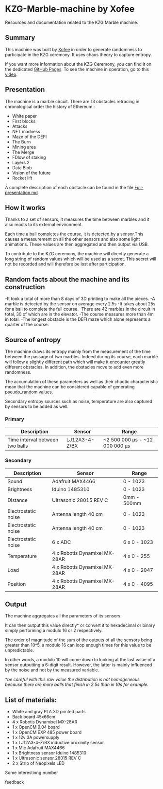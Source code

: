 # KZG-Marble-machine by Xofee

Resources and documentation related to the KZG Marble machine.

## Summary

This machine was built by [Xofee](https://twitter.com/Xofee3) in order to generate randomness to participate in the KZG ceremony.
It uses chaos theory to capture entropy.

If you want more information about the KZG Ceremony, you can find it on the dedicated [GitHub Pages](https://github.com/ethereum/kzg-ceremony).
To see the machine in operation, go to this [video](https://www.youtube.com/watch?v=zKrcUxOeBF4).

## Presentation

The machine is a marble circuit. There are 13 obstacles retracing in chronological order the history of Ethereum :

- White paper
- First blocks
- Attacks
- NFT madness
- Maze of the DEFI
- The Burn
- Mining area
- The Merge
- FDlow of staking
- Layers 2
- Data Blob
- Vision of the future
- Rocket lift

A complete description of each obstacle can be found in the file [Full-presentation.md](/Full-presentation.md)

## How it works

Thanks to a set of sensors, it measures the time between marbles and it also reacts to its external environment.

Each time a ball completes the course, it is detected by a sensor.This causes a measurement on all the other sensors and also some light animations.
These values are then aggregated and then output via USB.

To contribute to the KZG ceremony, the machine will directly generate a long string of random values which will be used as a secret.
This secret will not be recorded and will therefore be lost after participation.

## Random facts about the machine and its construction

-It took a total of more than 8 days of 3D printing to make all the pieces.
-A marble is detected by the sensor on average every 2.5s
-It takes about 25s for a ball to complete the full course.
-There are 42 marbles in the circuit in total, 30 of which are in the elevator.
-The course measures more than 4m in total.
-The longest obstacle is the DEFI maze which alone represents a quarter of the course.




## Source of entropy

The machine draws its entropy mainly from the measurement of the time between the passage of two marbles.
Indeed during its course, each marble will follow a slightly different path which will make it encounter greatly different obstacles.
In addition, the obstacles move to add even more randomness.

The accumulation of these parameters as well as their chaotic characteristic mean that the machine can be considered capable of generating pseudo_random values.

Secondary entropy sources such as noise, temperature are also captured by sensors to be added as well.

### Primary

| Description  | Sensor | Range |
| - | - | - |
|Time interval between two balls| LJ12A3-4-Z/BX|~2 500 000 μs - ~12 000 000 µs|

### Secondary

| Description  | Sensor | Range |
| - | - | - |
| Sound | Adafruit MAX4466 | 0 - 1023 |
| Brightness | Iduino 1485310 | 0 - 1023 |
| Distance | Ultrasonic 28015 REV C | 0mm - 500mm |
| Electrostatic noise | Antenna length 40 cm | 0 - 1023 |
| Electrostatic noise | Antenna length 40 cm | 0 - 1023 |
| Electrostatic noise | 6 x ADC | 6 x 0 - 1023 |
| Temperature | 4 x Robotis Dynamixel MX-28AR | 4 x 0 - 255 |
| Load | 4 x Robotis Dynamixel MX-28AR |  4 x 0 - 2047 |
| Position | 4 x Robotis Dynamixel MX-28AR | 4 x 0 - 4095|

## Output

The machine aggregates all the parameters of its sensors.

It can then output this value directly* or convert it to hexadecimal or binary simply performing a modulo 16 or 2 respectively.

The order of magnitude of the sum of the outputs of all the sensors being greater than 10^5, a modulo 16 can loop enough times for this value to be unpredictable.

In other words, a modulo 10 will come down to looking at the last value of a sensor outputting a 6-digit result. However, the latter is mainly influenced by the noise and not by the measured variable.

**be careful with this raw value the distribution is not homogeneous because there are more balls that finish in 2.5s than in 10s for example.*

## List of materials:

- White and gray PLA 3D printed parts
- Back board 45x66cm
- 4 x Robotis Dynamixel MX-28AR
- 1 x OpenCM 9.04 board
- 1 x OpenCM EXP 485 power board
- 1 x 12v 3A powersupply
- 1 x LJ12A3-4-Z/BX inductive proximity sensor
- 1 x Mic Adafruit MAX4466
- 1 x Brightness sensor Iduino 1485310
- 1 x Ultrasonic sensor 28015 REV C
- 2 x Strip of Neopixels LED




Some interestinng number

feedback

